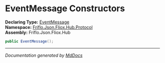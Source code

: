﻿<!--  
  <auto-generated>   
    The contents of this file were generated by a tool.  
    Changes to this file may be list if the file is regenerated  
  </auto-generated>   
-->

# EventMessage Constructors

**Declaring Type:** [EventMessage](../index.md)  
**Namespace:** [Friflo.Json.Fliox.Hub.Protocol](../../index.md)  
**Assembly:** Friflo.Json.Fliox.Hub

```csharp
public EventMessage();
```
___

*Documentation generated by [MdDocs](https://github.com/ap0llo/mddocs)*
